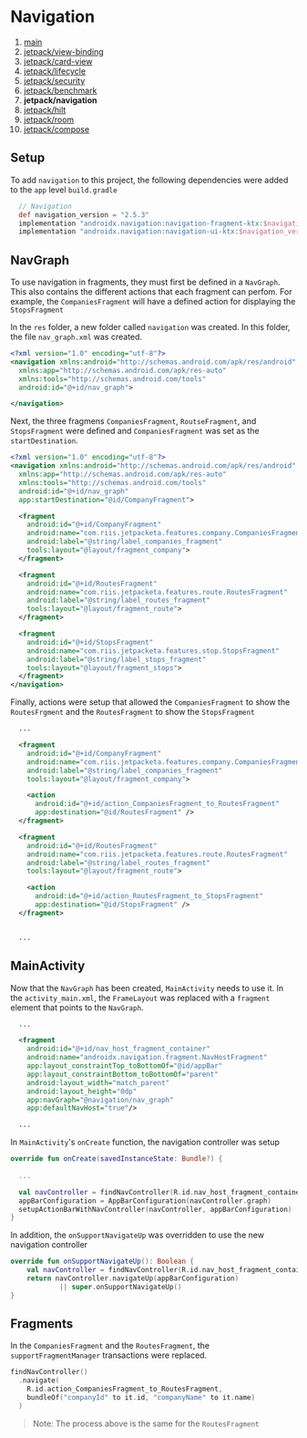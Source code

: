 # Navigation
1. [main](https://github.com/godfreynolan/jetpacks)
2. [jetpack/view-binding](https://github.com/godfreynolan/jetpacks/tree/jetpack/view-binding)
3. [jetpack/card-view](https://github.com/godfreynolan/jetpacks/tree/jetpack/card-view)
4. [jetpack/lifecycle](https://github.com/godfreynolan/jetpacks/tree/jetpack/lifecycle)
5. [jetpack/security](https://github.com/godfreynolan/jetpacks/tree/jetpack/security)
6. [jetpack/benchmark](https://github.com/godfreynolan/jetpacks/tree/jetpack/benchmark)
7. **jetpack/navigation**
8. [jetpack/hilt](https://github.com/godfreynolan/jetpacks/tree/jetpack/hilt)
9. [jetpack/room](https://github.com/godfreynolan/jetpacks/tree/jetpack/room)
10. [jetpack/compose](https://github.com/godfreynolan/jetpacks/tree/jetpack/compose)
## Setup
To add `navigation` to this project, the following dependencies were added to the `app` level `build.gradle`
```gradle
  // Navigation
  def navigation_version = "2.5.3"
  implementation "androidx.navigation:navigation-fragment-ktx:$navigation_version"
  implementation "androidx.navigation:navigation-ui-ktx:$navigation_version"
```

## NavGraph
To use navigation in fragments, they must first be defined in a `NavGraph`. This also contains the different actions that each fragment can perfom. For example, the `CompaniesFragment` will have a defined action for displaying the `StopsFragment`

In the `res` folder, a new folder called `navigation` was created. In this folder, the file `nav_graph.xml` was created.
```xml
<?xml version="1.0" encoding="utf-8"?>
<navigation xmlns:android="http://schemas.android.com/apk/res/android"
  xmlns:app="http://schemas.android.com/apk/res-auto"
  xmlns:tools="http://schemas.android.com/tools"
  android:id="@+id/nav_graph">

</navigation>
```

Next, the three fragmens `CompaniesFragment`, `RoutseFragment`, and `StopsFragment` were defined and `CompaniesFragment` was set as the `startDestination`.
```xml
<?xml version="1.0" encoding="utf-8"?>
<navigation xmlns:android="http://schemas.android.com/apk/res/android"
  xmlns:app="http://schemas.android.com/apk/res-auto"
  xmlns:tools="http://schemas.android.com/tools"
  android:id="@+id/nav_graph"
  app:startDestination="@id/CompanyFragment">

  <fragment
    android:id="@+id/CompanyFragment"
    android:name="com.riis.jetpacketa.features.company.CompaniesFragment"
    android:label="@string/label_companies_fragment"
    tools:layout="@layout/fragment_company">
  </fragment>

  <fragment
    android:id="@+id/RoutesFragment"
    android:name="com.riis.jetpacketa.features.route.RoutesFragment"
    android:label="@string/label_routes_fragment"
    tools:layout="@layout/fragment_route">
  </fragment>

  <fragment
    android:id="@+id/StopsFragment"
    android:name="com.riis.jetpacketa.features.stop.StopsFragment"
    android:label="@string/label_stops_fragment"
    tools:layout="@layout/fragment_stops">
  </fragment>
</navigation>
```

Finally, actions were setup that allowed the `CompaniesFragment` to show the `RoutesFrgment` and the `RoutesFragment` to show the `StopsFragment`
```xml
  ...

  <fragment
    android:id="@+id/CompanyFragment"
    android:name="com.riis.jetpacketa.features.company.CompaniesFragment"
    android:label="@string/label_companies_fragment"
    tools:layout="@layout/fragment_company">

    <action
      android:id="@+id/action_CompaniesFragment_to_RoutesFragment"
      app:destination="@id/RoutesFragment" />
  </fragment>

  <fragment
    android:id="@+id/RoutesFragment"
    android:name="com.riis.jetpacketa.features.route.RoutesFragment"
    android:label="@string/label_routes_fragment"
    tools:layout="@layout/fragment_route">

    <action
      android:id="@+id/action_RoutesFragment_to_StopsFragment"
      app:destination="@id/StopsFragment" />
  </fragment>


  ...

```

## MainActivity
Now that the `NavGraph` has been created, `MainActivity` needs to use it. In the `activity_main.xml`, the `FrameLayout` was replaced with a `fragment` element that points to the `NavGraph`.
```xml
  ...

  <fragment
    android:id="@+id/nav_host_fragment_container"
    android:name="androidx.navigation.fragment.NavHostFragment"
    app:layout_constraintTop_toBottomOf="@id/appBar"
    app:layout_constraintBottom_toBottomOf="parent"
    android:layout_width="match_parent"
    android:layout_height="0dp"
    app:navGraph="@navigation/nav_graph"
    app:defaultNavHost="true"/>

  ...
```

In `MainActivity`'s `onCreate` function, the navigation controller was setup
```kotlin
override fun onCreate(savedInstanceState: Bundle?) {
  
  ...

  val navController = findNavController(R.id.nav_host_fragment_container)
  appBarConfiguration = AppBarConfiguration(navController.graph)
  setupActionBarWithNavController(navController, appBarConfiguration)
}
```

In addition, the `onSupportNavigateUp` was overridden to use the new navigation controller
```kotlin
override fun onSupportNavigateUp(): Boolean {
    val navController = findNavController(R.id.nav_host_fragment_container)
    return navController.navigateUp(appBarConfiguration)
            || super.onSupportNavigateUp()
}
```

## Fragments
In the `CompaniesFragment` and the `RoutesFragment`, the `supportFragmentManager` transactions were replaced.
```kotlin
findNavController()
  .navigate(
    R.id.action_CompaniesFragment_to_RoutesFragment,
    bundleOf("companyId" to it.id, "companyName" to it.name)
  )
```
> Note: The process above is the same for the `RoutesFragment`